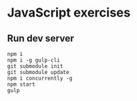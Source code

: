 # JavaScript exercises
## Run dev server
```
npm i
npm i -g gulp-cli
git submodule init
git submodule update
npm i concurrently -g
npm start
gulp
```
